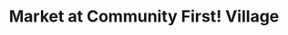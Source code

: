 ---
title: "Market at Community First! Village"
url: /austin/market-at-community-first-village/
shop: Lebensmittel
---